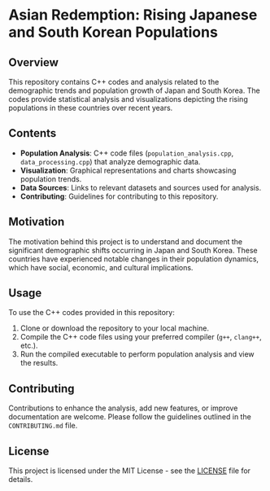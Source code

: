 # Asian Redemption: Rising Japanese and South Korean Populations

## Overview
This repository contains C++ codes and analysis related to the demographic trends and population growth of Japan and South Korea. The codes provide statistical analysis and visualizations depicting the rising populations in these countries over recent years.

## Contents
- **Population Analysis**: C++ code files (`population_analysis.cpp`, `data_processing.cpp`) that analyze demographic data.
- **Visualization**: Graphical representations and charts showcasing population trends.
- **Data Sources**: Links to relevant datasets and sources used for analysis.
- **Contributing**: Guidelines for contributing to this repository.

## Motivation
The motivation behind this project is to understand and document the significant demographic shifts occurring in Japan and South Korea. These countries have experienced notable changes in their population dynamics, which have social, economic, and cultural implications.

## Usage
To use the C++ codes provided in this repository:
1. Clone or download the repository to your local machine.
2. Compile the C++ code files using your preferred compiler (`g++`, `clang++`, etc.).
3. Run the compiled executable to perform population analysis and view the results.

## Contributing
Contributions to enhance the analysis, add new features, or improve documentation are welcome. Please follow the guidelines outlined in the `CONTRIBUTING.md` file.

## License
This project is licensed under the MIT License - see the [LICENSE](LICENSE) file for details.
